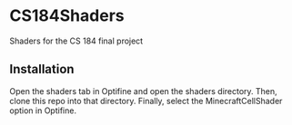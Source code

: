 # CS184Shaders
Shaders for the CS 184 final project

## Installation

Open the shaders tab in Optifine and open the shaders directory. Then, clone this repo into that directory. Finally, select the MinecraftCellShader option in Optifine.
